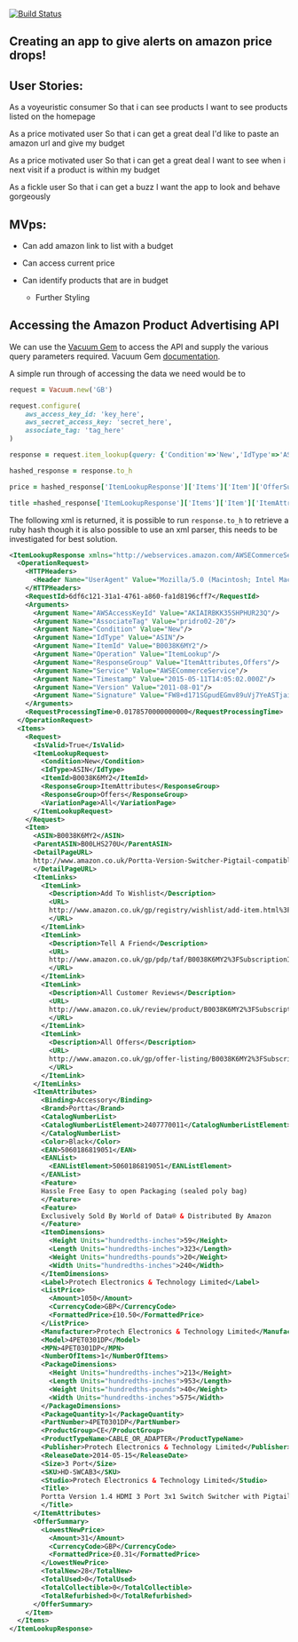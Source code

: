 [![Build Status](https://travis-ci.org/DanBlakeman/price-drop-app.svg)](https://travis-ci.org/DanBlakeman/price-drop-app)

Creating an app to give alerts on amazon price drops!
-----

User Stories:
-----

As a voyeuristic consumer
So that i can see products
I want to see products listed on the homepage

As a price motivated user
So that i can get a great deal
I'd like to paste an amazon url and give my budget

As a price motivated user
So that i can get a great deal
I want to see when i next visit if a product is within my budget

As a fickle user
So that i can get a buzz
I want the app to look and behave gorgeously

MVps:
-----

  - Can add amazon link to list with a budget

  - Can access current price

  - Can identify products that are in budget
      - Further Styling


Accessing the Amazon Product Advertising API
-----

We can use the [Vacuum Gem](https://rubygems.org/gems/vacuum/versions/1.2.0) to access the API and supply the various query parameters required. Vacuum Gem [documentation](https://github.com/hakanensari/vacuum).

A simple run through of accessing the data we need would be to
```ruby
request = Vacuum.new('GB')

request.configure(
    aws_access_key_id: 'key_here',
    aws_secret_access_key: 'secret_here',
    associate_tag: 'tag_here'
)

response = request.item_lookup(query: {'Condition'=>'New','IdType'=>'ASIN','ItemId'=>'B0038K6MY2','Operation'=>'ItemLookup','ResponseGroup'=>'ItemAttributes,OfferSummary'})

hashed_response = response.to_h

price = hashed_response['ItemLookupResponse']['Items']['Item']['OfferSummary']['LowestNewPrice']['FormattedPrice']

title =hashed_response['ItemLookupResponse']['Items']['Item']['ItemAttributes']['Title']

```
The following xml is returned, it is possible to run `response.to_h` to retrieve a ruby hash though it is also possible to use an xml parser, this needs to be investigated for best solution.

```xml
<ItemLookupResponse xmlns="http://webservices.amazon.com/AWSECommerceService/2011-08-01">
  <OperationRequest>
    <HTTPHeaders>
      <Header Name="UserAgent" Value="Mozilla/5.0 (Macintosh; Intel Mac OS X 10_10_3) AppleWebKit/537.36 (KHTML, like Gecko) Chrome/42.0.2311.135 Safari/537.36"/>
    </HTTPHeaders>
    <RequestId>6df6c121-31a1-4761-a860-fa1d8196cff7</RequestId>
    <Arguments>
      <Argument Name="AWSAccessKeyId" Value="AKIAIRBKK35SHPHUR23Q"/>
      <Argument Name="AssociateTag" Value="pridro02-20"/>
      <Argument Name="Condition" Value="New"/>
      <Argument Name="IdType" Value="ASIN"/>
      <Argument Name="ItemId" Value="B0038K6MY2"/>
      <Argument Name="Operation" Value="ItemLookup"/>
      <Argument Name="ResponseGroup" Value="ItemAttributes,Offers"/>
      <Argument Name="Service" Value="AWSECommerceService"/>
      <Argument Name="Timestamp" Value="2015-05-11T14:05:02.000Z"/>
      <Argument Name="Version" Value="2011-08-01"/>
      <Argument Name="Signature" Value="FW8+d171SGpudEGmv89uVj7YeASTjaitz0ZM4fF85PY="/>
    </Arguments>
    <RequestProcessingTime>0.0178570000000000</RequestProcessingTime>
  </OperationRequest>
  <Items>
    <Request>
      <IsValid>True</IsValid>
      <ItemLookupRequest>
        <Condition>New</Condition>
        <IdType>ASIN</IdType>
        <ItemId>B0038K6MY2</ItemId>
        <ResponseGroup>ItemAttributes</ResponseGroup>
        <ResponseGroup>Offers</ResponseGroup>
        <VariationPage>All</VariationPage>
      </ItemLookupRequest>
    </Request>
    <Item>
      <ASIN>B0038K6MY2</ASIN>
      <ParentASIN>B00LHS270U</ParentASIN>
      <DetailPageURL>
      http://www.amazon.co.uk/Portta-Version-Switcher-Pigtail-compatible-Black/dp/B0038K6MY2%3Fpsc%3D1%26SubscriptionId%3DAKIAIRBKK35SHPHUR23Q%26tag%3Dpridro02-20%26linkCode%3Dxm2%26camp%3D2025%26creative%3D165953%26creativeASIN%3DB0038K6MY2
      </DetailPageURL>
      <ItemLinks>
        <ItemLink>
          <Description>Add To Wishlist</Description>
          <URL>
          http://www.amazon.co.uk/gp/registry/wishlist/add-item.html%3Fasin.0%3DB0038K6MY2%26SubscriptionId%3DAKIAIRBKK35SHPHUR23Q%26tag%3Dpridro02-20%26linkCode%3Dxm2%26camp%3D2025%26creative%3D12734%26creativeASIN%3DB0038K6MY2
          </URL>
        </ItemLink>
        <ItemLink>
          <Description>Tell A Friend</Description>
          <URL>
          http://www.amazon.co.uk/gp/pdp/taf/B0038K6MY2%3FSubscriptionId%3DAKIAIRBKK35SHPHUR23Q%26tag%3Dpridro02-20%26linkCode%3Dxm2%26camp%3D2025%26creative%3D12734%26creativeASIN%3DB0038K6MY2
          </URL>
        </ItemLink>
        <ItemLink>
          <Description>All Customer Reviews</Description>
          <URL>
          http://www.amazon.co.uk/review/product/B0038K6MY2%3FSubscriptionId%3DAKIAIRBKK35SHPHUR23Q%26tag%3Dpridro02-20%26linkCode%3Dxm2%26camp%3D2025%26creative%3D12734%26creativeASIN%3DB0038K6MY2
          </URL>
        </ItemLink>
        <ItemLink>
          <Description>All Offers</Description>
          <URL>
          http://www.amazon.co.uk/gp/offer-listing/B0038K6MY2%3FSubscriptionId%3DAKIAIRBKK35SHPHUR23Q%26tag%3Dpridro02-20%26linkCode%3Dxm2%26camp%3D2025%26creative%3D12734%26creativeASIN%3DB0038K6MY2
          </URL>
        </ItemLink>
      </ItemLinks>
      <ItemAttributes>
        <Binding>Accessory</Binding>
        <Brand>Portta</Brand>
        <CatalogNumberList>
        <CatalogNumberListElement>2407770011</CatalogNumberListElement>
        </CatalogNumberList>
        <Color>Black</Color>
        <EAN>5060186819051</EAN>
        <EANList>
          <EANListElement>5060186819051</EANListElement>
        </EANList>
        <Feature>
        Hassle Free Easy to open Packaging (sealed poly bag)
        </Feature>
        <Feature>
        Exclusively Sold By World of Data® & Distributed By Amazon
        </Feature>
        <ItemDimensions>
          <Height Units="hundredths-inches">59</Height>
          <Length Units="hundredths-inches">323</Length>
          <Weight Units="hundredths-pounds">20</Weight>
          <Width Units="hundredths-inches">240</Width>
        </ItemDimensions>
        <Label>Protech Electronics & Technology Limited</Label>
        <ListPrice>
          <Amount>1050</Amount>
          <CurrencyCode>GBP</CurrencyCode>
          <FormattedPrice>£10.50</FormattedPrice>
        </ListPrice>
        <Manufacturer>Protech Electronics & Technology Limited</Manufacturer>
        <Model>4PET0301DP</Model>
        <MPN>4PET0301DP</MPN>
        <NumberOfItems>1</NumberOfItems>
        <PackageDimensions>
          <Height Units="hundredths-inches">213</Height>
          <Length Units="hundredths-inches">953</Length>
          <Weight Units="hundredths-pounds">40</Weight>
          <Width Units="hundredths-inches">575</Width>
        </PackageDimensions>
        <PackageQuantity>1</PackageQuantity>
        <PartNumber>4PET0301DP</PartNumber>
        <ProductGroup>CE</ProductGroup>
        <ProductTypeName>CABLE_OR_ADAPTER</ProductTypeName>
        <Publisher>Protech Electronics & Technology Limited</Publisher>
        <ReleaseDate>2014-05-15</ReleaseDate>
        <Size>3 Port</Size>
        <SKU>HD-SWCAB3</SKU>
        <Studio>Protech Electronics & Technology Limited</Studio>
        <Title>
        Portta Version 1.4 HDMI 3 Port 3x1 Switch Switcher with Pigtail Full 1080p 3D and 4Kx2K compatible 1.3
        </Title>
      </ItemAttributes>
      <OfferSummary>
        <LowestNewPrice>
          <Amount>31</Amount>
          <CurrencyCode>GBP</CurrencyCode>
          <FormattedPrice>£0.31</FormattedPrice>
        </LowestNewPrice>
        <TotalNew>28</TotalNew>
        <TotalUsed>0</TotalUsed>
        <TotalCollectible>0</TotalCollectible>
        <TotalRefurbished>0</TotalRefurbished>
      </OfferSummary>
    </Item>
  </Items>
</ItemLookupResponse>
```
